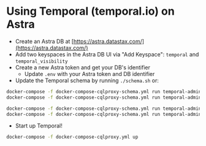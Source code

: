 # Using Temporal (temporal.io) on Astra

* Create an Astra DB at [https://astra.datastax.com/](https://astra.datastax.com/)
* Add two keyspaces in the Astra DB UI via "Add Keyspace": `temporal` and `temporal_visibility`
* Create a new Astra token and get your DB's identifier
  * Update `.env` with your Astra token and DB identifier
* Update the Temporal schema by running `./schema.sh` or:
```sh
docker-compose -f docker-compose-cqlproxy-schema.yml run temporal-admin-tools -ep cql-proxy -k temporal setup-schema -v 0.0
docker-compose -f docker-compose-cqlproxy-schema.yml run temporal-admin-tools -ep cql-proxy -k temporal update-schema -d schema/cassandra/temporal/versioned/

docker-compose -f docker-compose-cqlproxy-schema.yml run temporal-admin-tools -ep cql-proxy -k temporal_visibility setup-schema -v 0.0
docker-compose -f docker-compose-cqlproxy-schema.yml run temporal-admin-tools -ep cql-proxy -k temporal_visibility update-schema -d schema/cassandra/visibility/versioned/
```

* Start up Temporal!
```sh
docker-compose -f docker-compose-cqlproxy.yml up
```

